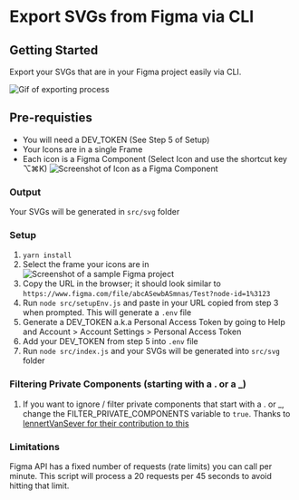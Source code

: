 # Export SVGs from Figma via CLI

## Getting Started

Export your SVGs that are in your Figma project easily via CLI.

![Gif of exporting process](documentation/export-in-action.gif)

## Pre-requisties

- You will need a DEV_TOKEN (See Step 5 of Setup)
- Your Icons are in a single Frame
- Each icon is a Figma Component (Select Icon and use the shortcut key ⌥⌘K)
  ![Screenshot of Icon as a Figma Component](documentation/this-is-a-component.png)

### Output

Your SVGs will be generated in `src/svg` folder

### Setup

1. `yarn install`
2. Select the frame your icons are in ![Screenshot of a sample Figma project](documentation/export-svg-screenshot.png)
3. Copy the URL in the browser; it should look similar to `https://www.figma.com/file/abcASewbASmnas/Test?node-id=1%3123`
4. Run `node src/setupEnv.js` and paste in your URL copied from step 3 when prompted. This will generate a `.env` file
5. Generate a DEV_TOKEN a.k.a Personal Access Token by going to Help and Account > Account Settings > Personal Access Token
6. Add your DEV_TOKEN from step 5 into `.env` file
7. Run `node src/index.js` and your SVGs will be generated into `src/svg` folder

### Filtering Private Components (starting with a . or a _)
1. If you want to ignore / filter private components that start with a . or _, change the FILTER_PRIVATE_COMPONENTS variable to `true`. Thanks to [lennertVanSever for their contribution to this](https://github.com/jacobtyq/export-figma-svg/pull/27)
### Limitations

Figma API has a fixed number of requests (rate limits) you can call per minute. This script will process a 20 requests per 45 seconds to avoid hitting that limit.
